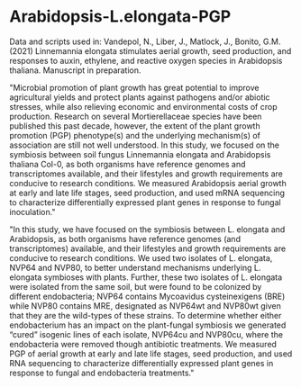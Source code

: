 # Arabidopsis-L.elongata-PGP

Data and scripts used in: 
Vandepol, N., Liber, J., Matlock, J., Bonito, G.M. (2021) Linnemannia elongata stimulates aerial growth, seed production, and responses to auxin, ethylene, and reactive oxygen species in Arabidopsis thaliana. Manuscript in preparation. 

"Microbial promotion of plant growth has great potential to improve agricultural yields and protect plants against pathogens and/or abiotic stresses, while also relieving economic and environmental costs of crop production. Research on several Mortierellaceae species have been published this past decade, however, the extent of the plant growth promotion (PGP) phenotype(s) and the underlying mechanism(s) of association are still not well understood. In this study, we focused on the symbiosis between soil fungus Linnemannia elongata and Arabidopsis thaliana Col-0, as both organisms have reference genomes and transcriptomes available, and their lifestyles and growth requirements are conducive to research conditions. We measured Arabidopsis aerial growth at early and late life stages, seed production, and used mRNA sequencing to characterize differentially expressed plant genes in response to fungal inoculation."

"In this study, we have focused on the symbiosis between L. elongata and Arabidopsis, as both organisms have reference genomes (and transcriptomes) available, and their lifestyles and growth requirements are conducive to research conditions. We used two isolates of L. elongata, NVP64 and NVP80, to better understand mechanisms underlying L. elongata symbioses with plants. Further, these two isolates of L. elongata were isolated from the same soil, but were found to be colonized by different endobacteria; NVP64 contains Mycoavidus cysteinexigens (BRE) while NVP80 contains MRE, designated as NVP64wt and NVP80wt given that they are the wild-types of these strains. To determine whether either endobacterium has an impact on the plant-fungal symbiosis we generated “cured” isogenic lines of each isolate, NVP64cu and NVP80cu, where the endobacteria were removed though antibiotic treatments. We measured PGP of aerial growth at early and late life stages, seed production, and used RNA sequencing to characterize differentially expressed plant genes in response to fungal and endobacteria treatments."
